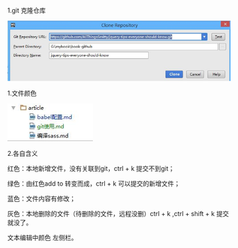 1.git 克隆仓库

![](../image/git-clone1.jpg)


1.文件颜色

![](../image/git-color1.jpg)

2.各自含义

红色：本地新增文件，没有关联到git，ctrl + k 提交不到git；

绿色：由红色add to 转变而成，ctrl + k 可以提交的新增文件；

蓝色：文件内容有修改；

灰色：本地删除的文件（待删除的文件，远程没删）ctrl + k ,ctrl + shift + k 提交就没了。

文本编辑中颜色 左侧栏。
